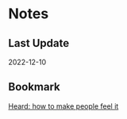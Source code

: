 # Notes

## Last Update

2022-12-10

## Bookmark

[Heard:  how to make people feel it](https://docs.google.com/document/d/18FiJbYn53fTtPmphfdCKT2TMWH-8Y2L-MLqDk-MFV4s/preview?pru=AAABhRUYQxg*Kx0xEqd4LZY8VybDA-OA9A#)